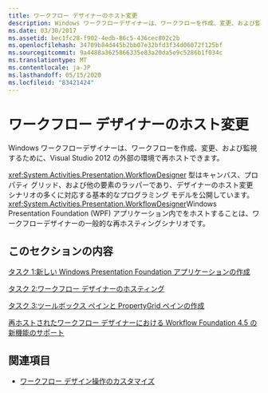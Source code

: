 ```yaml
---
title: ワークフロー デザイナーのホスト変更
description: Windows ワークフローデザイナーは、ワークフローを作成、変更、および監視するために、Visual Studio の外部の環境で再ホストできます。
ms.date: 03/30/2017
ms.assetid: bec1fc28-f902-4edb-86c5-436cec802c2b
ms.openlocfilehash: 34709b84d445b2bb07e32bfd3f34d06072f125bf
ms.sourcegitcommit: 9a4488a3625866335e83a20da5e9c5286b1f034c
ms.translationtype: MT
ms.contentlocale: ja-JP
ms.lasthandoff: 05/15/2020
ms.locfileid: "83421424"
---
```

# <a name="rehosting-the-workflow-designer"></a>ワークフロー デザイナーのホスト変更
Windows ワークフローデザイナーは、ワークフローを作成、変更、および監視するために、Visual Studio 2012 の外部の環境で再ホストできます。

 <xref:System.Activities.Presentation.WorkflowDesigner> 型はキャンバス、プロパティ グリッド、および他の要素のラッパーであり、デザイナーのホスト変更シナリオの多くに対応する基本的なプログラミング モデルを公開しています。 <xref:System.Activities.Presentation.WorkflowDesigner>Windows Presentation Foundation (WPF) アプリケーション内でをホストすることは、ワークフローデザイナーの一般的な再ホスティングシナリオです。

## <a name="in-this-section"></a>このセクションの内容
 [タスク 1:新しい Windows Presentation Foundation アプリケーションの作成](task-1-create-a-new-wpf-app.md)

 [タスク 2:ワークフロー デザイナーのホスティング](task-2-host-the-workflow-designer.md)

 [タスク 3:ツールボックス ペインと PropertyGrid ペインの作成](task-3-create-the-toolbox-and-propertygrid-panes.md)

 [再ホストされたワークフロー デザイナーにおける Workflow Foundation 4.5 の新機能のサポート](wf-features-in-the-rehosted-workflow-designer.md)

## <a name="see-also"></a>関連項目

- [ワークフロー デザイン操作のカスタマイズ](customizing-the-workflow-design-experience.md)
